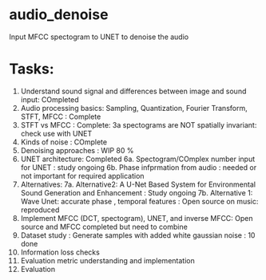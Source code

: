 # audio_denoise
Input MFCC spectogram to UNET to denoise the audio 
# Tasks:
1. Understand sound signal and differences between image and sound input: COmpleted 
2. Audio processing basics: Sampling, Quantization, Fourier Transform, STFT, MFCC : Complete
3. STFT vs MFCC : Complete:
   3a spectograms are NOT spatially invariant: check use with UNET
4. Kinds of noise : COmplete
5. Denoising approaches : WIP 80 % 
6. UNET architecture: Completed
   6a. Spectogram/COmplex number input for UNET : study ongoing
   6b. Phase infprmation from audio : needed or not important for required application
7. Alternatives:
   7a. Alternative2: A U-Net Based System for Environmental Sound Generation and Enhancement : Study ongoing
   7b. Alternative 1: Wave Unet: accurate phase , temporal features : Open source on music: reproduced 
8. Implement MFCC (DCT, spectogram), UNET, and inverse MFCC: Open source and MFCC completed but need to combine
9. Dataset study : Generate samples with added white gaussian noise : 10 done
10. Information loss checks
11. Evaluation metric understanding and implementation
12. Evaluation
